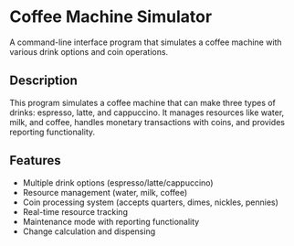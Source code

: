 # Coffee Machine Simulator

A command-line interface program that simulates a coffee machine with various drink options and coin operations.

## Description

This program simulates a coffee machine that can make three types of drinks: espresso, latte, and cappuccino. It manages resources like water, milk, and coffee, handles monetary transactions with coins, and provides reporting functionality.

## Features

- Multiple drink options (espresso/latte/cappuccino)
- Resource management (water, milk, coffee)
- Coin processing system (accepts quarters, dimes, nickles, pennies)
- Real-time resource tracking
- Maintenance mode with reporting functionality
- Change calculation and dispensing